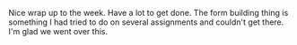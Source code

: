 Nice wrap up to the week. Have a lot to get done. The form building thing is something I had tried to do on several assignments and couldn't get there. I'm glad we went over this. 
